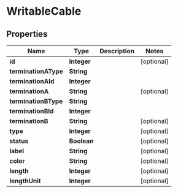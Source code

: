 # WritableCable

## Properties
Name | Type | Description | Notes
------------ | ------------- | ------------- | -------------
**id** | **Integer** |  |  [optional]
**terminationAType** | **String** |  | 
**terminationAId** | **Integer** |  | 
**terminationA** | **String** |  |  [optional]
**terminationBType** | **String** |  | 
**terminationBId** | **Integer** |  | 
**terminationB** | **String** |  |  [optional]
**type** | **Integer** |  |  [optional]
**status** | **Boolean** |  |  [optional]
**label** | **String** |  |  [optional]
**color** | **String** |  |  [optional]
**length** | **Integer** |  |  [optional]
**lengthUnit** | **Integer** |  |  [optional]

